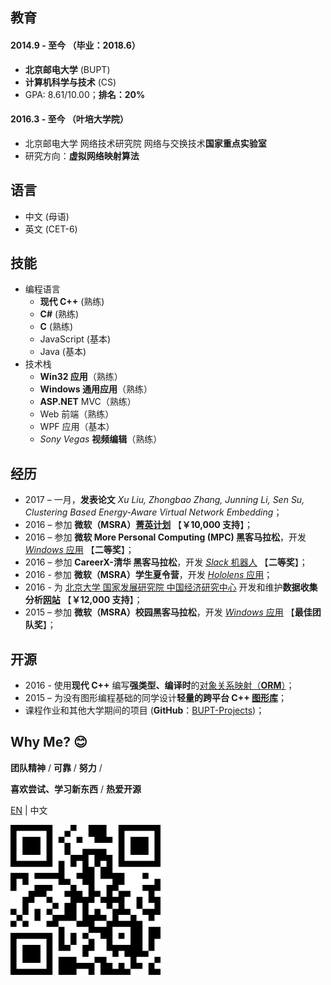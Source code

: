 ﻿<aboutSec>

## 教育

#### 2014.9 - 至今 （毕业：2018.6）

- **北京邮电大学** (BUPT)
- **计算机科学与技术** (CS)
- GPA: 8.61/10.00；**排名：20%**

#### 2016.3 - 至今 （叶培大学院）

- 北京邮电大学 网络技术研究院 网络与交换技术**国家重点实验室**
- 研究方向：**虚拟网络映射算法**

## 语言

- 中文 (母语)
- 英文 (CET-6)

## 技能

- 编程语言
  - **现代 C++** (熟练)
  - **C#** (熟练)
  - **C** (熟练)
  - JavaScript (基本)
  - Java (基本)
- 技术栈
  - **Win32 应用**（熟练）
  - **Windows 通用应用**（熟练）
  - **ASP.NET** MVC（熟练）
  - Web 前端（熟练）
  - WPF 应用（基本）
  - *Sony Vegas* **视频编辑**（熟练）

## 经历

- 2017 – 一月，**发表论文**
  *Xu Liu, Zhongbao Zhang, Junning Li, Sen Su,
  Clustering Based Energy-Aware Virtual Network Embedding*；
- 2016 – 参加 **微软（MSRA）[菁英计划](https://studentclub.msra.cn/project/97)** 【**￥10,000 支持**】；
- 2016 – 参加 **微软 More Personal Computing (MPC) 黑客马拉松**，开发 [*Windows* 应用](https://github.com/BOT-Man-JL/Better-Kids) 【**二等奖**】；
- 2016 – 参加 **CareerX-清华 黑客马拉松**，开发 [*Slack* 机器人](https://github.com/xinhuaRadioLAB/HackerX_slive) 【**二等奖**】；
- 2016 - 参加 **微软（MSRA）学生夏令营**，开发 [*Hololens* 应用](https://github.com/BOT-Man-JL/IOT-Holo-Assistant)；
- 2016 - 为 [北京大学 国家发展研究院 中国经济研究中心](http://ccer.nsd.edu.cn) 开发和维护**数据收集分析[网站](https://github.com/ZhangYuef/Survey_Platform_ccer)** 【**￥12,000 支持**】；
- 2015 – 参加 **微软（MSRA）校园黑客马拉松**，开发 [*Windows* 应用](https://www.microsoft.com/store/apps/Random%20Master/9NBLGGH6HCP7) 【**最佳团队奖**】；

## 开源

- 2016 - 使用**现代 C++** 编写**强类型、编译时**的[对象关系映射（**ORM**）](https://github.com/BOT-Man-JL/ORM-Lite)；
- 2015 – 为没有图形编程基础的同学设计**轻量的跨平台 C++ [图形库](https://github.com/BOT-Man-JL/EggAche-GL)**；
- 课程作业和其他大学期间的项目 (**GitHub**：[BUPT-Projects](https://github.com/BOT-Man-JL/BUPT-Projects))；

## Why Me? 😊

**团队精神** / **可靠** / **努力** /

**喜欢尝试、学习新东西** / **热爱开源**

</aboutSec>

<langSec>

[EN](?lang=en) | 中文

</langSec>

<qrCodeSec>

![QRCode](qrCode.svg)

</qrCodeSec>